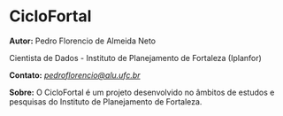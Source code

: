# CicloFortal

**Autor:** Pedro Florencio de Almeida Neto

Cientista de Dados - Instituto de Planejamento de Fortaleza (Iplanfor)

**Contato:** *pedroflorencio@alu.ufc.br*

**Sobre:** O CicloFortal é um projeto desenvolvido no âmbitos de estudos e pesquisas do Instituto de Planejamento de Fortaleza.
